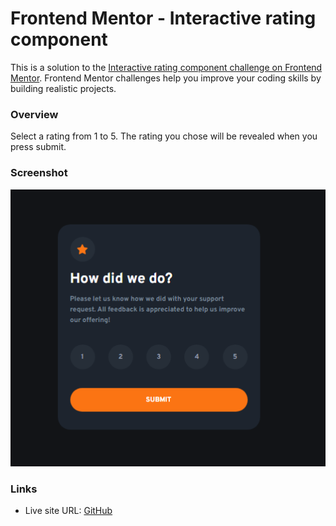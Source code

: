 # Frontend Mentor - Interactive rating component

This is a solution to the [Interactive rating component challenge on Frontend Mentor](https://www.frontendmentor.io/challenges/interactive-rating-component-koxpeBUmI). Frontend Mentor challenges help you improve your coding skills by building realistic projects.

### Overview
Select a rating from 1 to 5. The rating you chose will be revealed when you press submit.

### Screenshot
![](./assets/images/screenshot.PNG)

### Links
- Live site URL: [GitHub](https://sifrult.github.io/interactive-rating-component/)
